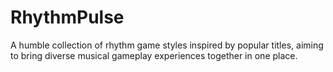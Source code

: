 # RhythmPulse
A humble collection of rhythm game styles inspired by popular titles, aiming to bring diverse musical gameplay experiences together in one place.
